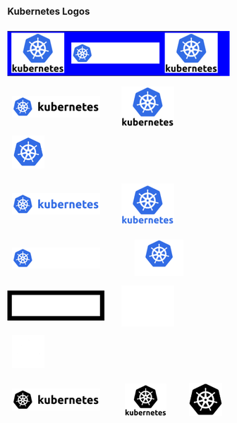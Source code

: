 <!DOCTYPE html>
<html>
  <head>
<meta charset="utf-8">
<meta name="viewport" content="width=device-width, initial-scale=1">


</head>

<table style="background-color:red">

## Kubernetes Logos

<table bgcolor="blue">
  <tr>

  </tr>
  <tr>
    <td><img src="/kubernetes/stacked/color/kubernetes-stacked-color.png" width="120" style="display:inline;vertical-align:middle;padding:2%"></td>
    <td><img src="/kubernetes/horizontal/white-text/kubernetes-horizontal-white-text.png" width="200" style="display:inline;vertical-align:middle;padding:2%"></td>
      <td><img src="/kubernetes/stacked/color/kubernetes-stacked-color.png" width="120" style="display:inline;vertical-align:middle;padding:2%"></td>
  </tr>
</table>


<img bgcolor="#000000" src="/kubernetes/horizontal/color/kubernetes-horizontal-color.png" width="200" style="display:inline;vertical-align:middle;padding:2%;">    &nbsp;  &nbsp;  &nbsp; <img src="/kubernetes/stacked/color/kubernetes-stacked-color.png" width="120" style="display:inline;vertical-align:middle;padding:2%">&nbsp;  &nbsp;  &nbsp; <img src="/kubernetes/icon/color/kubernetes-icon-color.png" width="75" style="display:inline;vertical-align:middle;padding:2%">

<img src="/kubernetes/horizontal/all-blue-color/kubernetes-horizontal-all-blue-color.png" width="200" style="display:inline;vertical-align:middle;padding:2%">      &nbsp;  &nbsp;  &nbsp; <img src="/kubernetes/stacked/all-blue-color/kubernetes-stacked-all-blue-color.png" width="120" style="display:inline;vertical-align:middle;padding:2%">

<kbd>
<img src="/kubernetes/horizontal/white-text/kubernetes-horizontal-white-text.png" width="200" style="display:inline;vertical-align:middle;padding:2%">    &nbsp;  &nbsp;  &nbsp; <img src="/kubernetes/stacked/white-text/kubernetes-stacked-white-text.png" width="110" style="display:inline;vertical-align:middle;padding:2%">
</kbd>
<img src="/kubernetes/horizontal/white/kubernetes-horizontal-white.png" width="200" style="background-color:#000000;display:inline;vertical-align:middle;padding:2%">     &nbsp;  &nbsp;  &nbsp; <img src="/kubernetes/stacked/white/kubernetes-stacked-white.png" width="120" style="display:inline;vertical-align:middle;padding:2%">&nbsp;  &nbsp;  &nbsp; <img src="/kubernetes/icon/white/kubernetes-icon-white.png" width="75" style="display:inline;vertical-align:middle;padding:2%">

<img src="/kubernetes/horizontal/black/kubernetes-horizontal-black.png" width="200" style="display:inline;vertical-align:middle;padding:2%">      &nbsp;  &nbsp;  &nbsp; &nbsp;  <img src="/kubernetes/stacked/black/kubernetes-stacked-black.png" width="95" style="display:inline;vertical-align:middle;padding:2%">&nbsp;  &nbsp;  &nbsp; &nbsp;  <img src="/kubernetes/icon/black/kubernetes-icon-black.png" width="75" style="display:inline;vertical-align:middle;padding:2%">

<br><br>
</table>
</body>
</html>
